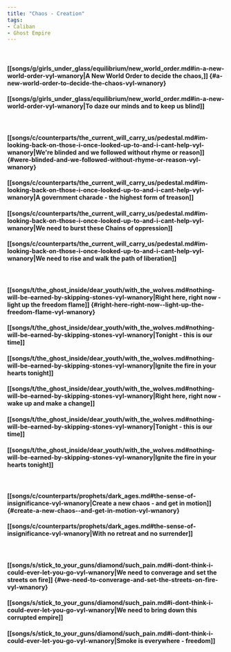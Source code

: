 ```yaml
---
title: "Chaos - Creation"
tags:
- Caliban
- Ghost Empire
---
```

&nbsp;
#### [[songs/g/girls_under_glass/equilibrium/new_world_order.md#in-a-new-world-order-vyl-wnanory|A New World Order to decide the chaos,]] {#a-new-world-order-to-decide-the-chaos-vyl-wnanory}
#### [[songs/g/girls_under_glass/equilibrium/new_world_order.md#in-a-new-world-order-vyl-wnanory|To daze our minds and to keep us blind]]
&nbsp;
#### [[songs/c/counterparts/the_current_will_carry_us/pedestal.md#im-looking-back-on-those-i-once-looked-up-to-and-i-cant-help-vyl-wnanory|We're blinded and we followed without rhyme or reason]] {#were-blinded-and-we-followed-without-rhyme-or-reason-vyl-wnanory}
#### [[songs/c/counterparts/the_current_will_carry_us/pedestal.md#im-looking-back-on-those-i-once-looked-up-to-and-i-cant-help-vyl-wnanory|A government charade - the highest form of treason]]
#### [[songs/c/counterparts/the_current_will_carry_us/pedestal.md#im-looking-back-on-those-i-once-looked-up-to-and-i-cant-help-vyl-wnanory|We need to burst these Chains of oppression]]
#### [[songs/c/counterparts/the_current_will_carry_us/pedestal.md#im-looking-back-on-those-i-once-looked-up-to-and-i-cant-help-vyl-wnanory|We need to rise and walk the path of liberation]]
&nbsp;
#### [[songs/t/the_ghost_inside/dear_youth/with_the_wolves.md#nothing-will-be-earned-by-skipping-stones-vyl-wnanory|Right here, right now - light up the freedom flame]] {#right-here-right-now--light-up-the-freedom-flame-vyl-wnanory}
#### [[songs/t/the_ghost_inside/dear_youth/with_the_wolves.md#nothing-will-be-earned-by-skipping-stones-vyl-wnanory|Tonight - this is our time]]
#### [[songs/t/the_ghost_inside/dear_youth/with_the_wolves.md#nothing-will-be-earned-by-skipping-stones-vyl-wnanory|Ignite the fire in your hearts tonight]]
#### [[songs/t/the_ghost_inside/dear_youth/with_the_wolves.md#nothing-will-be-earned-by-skipping-stones-vyl-wnanory|Right here, right now - wake up and make a change]]
#### [[songs/t/the_ghost_inside/dear_youth/with_the_wolves.md#nothing-will-be-earned-by-skipping-stones-vyl-wnanory|Tonight - this is our time]]
#### [[songs/t/the_ghost_inside/dear_youth/with_the_wolves.md#nothing-will-be-earned-by-skipping-stones-vyl-wnanory|Ignite the fire in your hearts tonight]]
&nbsp;
#### [[songs/c/counterparts/prophets/dark_ages.md#the-sense-of-insignificance-vyl-wnanory|Create a new chaos - and get in motion]] {#create-a-new-chaos--and-get-in-motion-vyl-wnanory}
#### [[songs/c/counterparts/prophets/dark_ages.md#the-sense-of-insignificance-vyl-wnanory|With no retreat and no surrender]]
&nbsp;
#### [[songs/s/stick_to_your_guns/diamond/such_pain.md#i-dont-think-i-could-ever-let-you-go-vyl-wnanory|We need to converage and set the streets on fire]] {#we-need-to-converage-and-set-the-streets-on-fire-vyl-wnanory}
#### [[songs/s/stick_to_your_guns/diamond/such_pain.md#i-dont-think-i-could-ever-let-you-go-vyl-wnanory|We need to bring down this corrupted empire]]
#### [[songs/s/stick_to_your_guns/diamond/such_pain.md#i-dont-think-i-could-ever-let-you-go-vyl-wnanory|Smoke is everywhere - freedom]]

